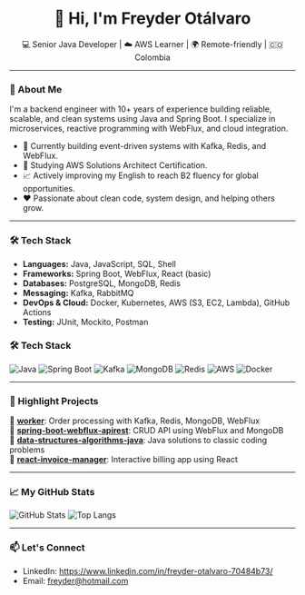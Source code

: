 <h1 align="center">👋 Hi, I'm Freyder Otálvaro</h1>

<p align="center">
  💻 Senior Java Developer | ☁️ AWS Learner | 🌍 Remote-friendly | 🇨🇴 Colombia
</p>

---

### 🚀 About Me

I'm a backend engineer with 10+ years of experience building reliable, scalable, and clean systems using Java and Spring Boot. I specialize in microservices, reactive programming with WebFlux, and cloud integration.

- 🔧 Currently building event-driven systems with Kafka, Redis, and WebFlux.
- 🧠 Studying AWS Solutions Architect Certification.
- 📈 Actively improving my English to reach B2 fluency for global opportunities.
- ❤️ Passionate about clean code, system design, and helping others grow.

---

### 🛠️ Tech Stack

- **Languages:** Java, JavaScript, SQL, Shell
- **Frameworks:** Spring Boot, WebFlux, React (basic)
- **Databases:** PostgreSQL, MongoDB, Redis
- **Messaging:** Kafka, RabbitMQ
- **DevOps & Cloud:** Docker, Kubernetes, AWS (S3, EC2, Lambda), GitHub Actions
- **Testing:** JUnit, Mockito, Postman
### 🛠 Tech Stack
![Java](https://img.shields.io/badge/Java-ED8B00?style=for-the-badge&logo=java&logoColor=white)
![Spring Boot](https://img.shields.io/badge/Spring%20Boot-6DB33F?style=for-the-badge&logo=springboot&logoColor=white)
![Kafka](https://img.shields.io/badge/Kafka-231F20?style=for-the-badge&logo=apachekafka&logoColor=white)
![MongoDB](https://img.shields.io/badge/MongoDB-4EA94B?style=for-the-badge&logo=mongodb&logoColor=white)
![Redis](https://img.shields.io/badge/Redis-DC382D?style=for-the-badge&logo=redis&logoColor=white)
![AWS](https://img.shields.io/badge/AWS-232F3E?style=for-the-badge&logo=amazonaws&logoColor=white)
![Docker](https://img.shields.io/badge/Docker-2496ED?style=for-the-badge&logo=docker&logoColor=white)

---

### 📂 Highlight Projects

🔹 [**worker**](https://github.com/freyderdev/worker): Order processing with Kafka, Redis, MongoDB, WebFlux  
🔹 [**spring-boot-webflux-apirest**](https://github.com/freyderdev/spring-boot-webflux-apirest): CRUD API using WebFlux and MongoDB  
🔹 [**data-structures-algorithms-java**](https://github.com/freyderdev/data-structures-algorithms-java): Java solutions to classic coding problems  
🔹 [**react-invoice-manager**](https://github.com/freyderdev/React-Invoice-Manager): Interactive billing app using React

---

### 📈 My GitHub Stats

![GitHub Stats](https://github-readme-stats.vercel.app/api?username=freyderdev&show_icons=true&theme=default)
![Top Langs](https://github-readme-stats.vercel.app/api/top-langs/?username=freyderdev&layout=compact)

---

### 📫 Let's Connect

- LinkedIn: https://www.linkedin.com/in/freyder-otalvaro-70484b73/
- Email: freyder@hotmail.com
